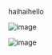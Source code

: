 haihaihello

![image](https://github.com/user-attachments/assets/1522c328-fd0b-477a-9e12-a7713739e107)

![image](https://github.com/user-attachments/assets/b9839eb7-40ea-49b1-9e12-5cf9f1ebb00c)

